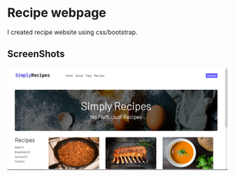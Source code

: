 # Recipe webpage
I created recipe website using css/bootstrap.
## ScreenShots
![fotoya gitmek](./img/screenshots/Ekran%20Al%C4%B1nt%C4%B1s%C4%B1.PNG)